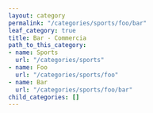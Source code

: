 ```yaml
---
layout: category
permalink: "/categories/sports/foo/bar"
leaf_category: true
title: Bar - Commercia
path_to_this_category:
- name: Sports
  url: "/categories/sports"
- name: Foo
  url: "/categories/sports/foo"
- name: Bar
  url: "/categories/sports/foo/bar"
child_categories: []
---
```

